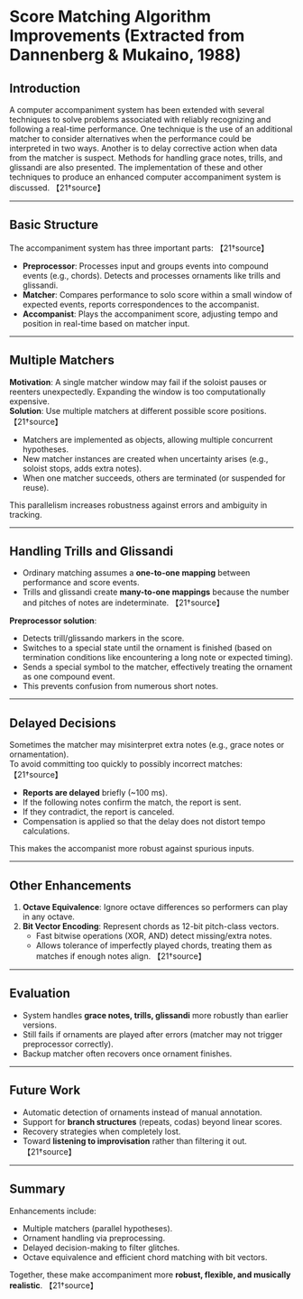 
# Score Matching Algorithm Improvements (Extracted from Dannenberg & Mukaino, 1988)

## Introduction
A computer accompaniment system has been extended with several techniques to solve problems associated with reliably recognizing and following a real-time performance. 
One technique is the use of an additional matcher to consider alternatives when the performance could be interpreted in two ways. 
Another is to delay corrective action when data from the matcher is suspect. 
Methods for handling grace notes, trills, and glissandi are also presented. 
The implementation of these and other techniques to produce an enhanced computer accompaniment system is discussed. 【21†source】

---

## Basic Structure
The accompaniment system has three important parts: 【21†source】

- **Preprocessor**: Processes input and groups events into compound events (e.g., chords). Detects and processes ornaments like trills and glissandi.
- **Matcher**: Compares performance to solo score within a small window of expected events, reports correspondences to the accompanist.
- **Accompanist**: Plays the accompaniment score, adjusting tempo and position in real-time based on matcher input.

---

## Multiple Matchers
**Motivation**: A single matcher window may fail if the soloist pauses or reenters unexpectedly. Expanding the window is too computationally expensive.  
**Solution**: Use multiple matchers at different possible score positions. 【21†source】

- Matchers are implemented as objects, allowing multiple concurrent hypotheses.
- New matcher instances are created when uncertainty arises (e.g., soloist stops, adds extra notes).  
- When one matcher succeeds, others are terminated (or suspended for reuse).

This parallelism increases robustness against errors and ambiguity in tracking.

---

## Handling Trills and Glissandi
- Ordinary matching assumes a **one-to-one mapping** between performance and score events.  
- Trills and glissandi create **many-to-one mappings** because the number and pitches of notes are indeterminate. 【21†source】

**Preprocessor solution**:  
- Detects trill/glissando markers in the score.  
- Switches to a special state until the ornament is finished (based on termination conditions like encountering a long note or expected timing).  
- Sends a special symbol to the matcher, effectively treating the ornament as one compound event.  
- This prevents confusion from numerous short notes.  

---

## Delayed Decisions
Sometimes the matcher may misinterpret extra notes (e.g., grace notes or ornamentation).  
To avoid committing too quickly to possibly incorrect matches: 【21†source】

- **Reports are delayed** briefly (~100 ms).  
- If the following notes confirm the match, the report is sent.  
- If they contradict, the report is canceled.  
- Compensation is applied so that the delay does not distort tempo calculations.  

This makes the accompanist more robust against spurious inputs.

---

## Other Enhancements
1. **Octave Equivalence**: Ignore octave differences so performers can play in any octave.  
2. **Bit Vector Encoding**: Represent chords as 12-bit pitch-class vectors.  
   - Fast bitwise operations (XOR, AND) detect missing/extra notes.  
   - Allows tolerance of imperfectly played chords, treating them as matches if enough notes align. 【21†source】  

---

## Evaluation
- System handles **grace notes, trills, glissandi** more robustly than earlier versions.  
- Still fails if ornaments are played after errors (matcher may not trigger preprocessor correctly).  
- Backup matcher often recovers once ornament finishes.  

---

## Future Work
- Automatic detection of ornaments instead of manual annotation.  
- Support for **branch structures** (repeats, codas) beyond linear scores.  
- Recovery strategies when completely lost.  
- Toward **listening to improvisation** rather than filtering it out. 【21†source】

---

## Summary
Enhancements include:  
- Multiple matchers (parallel hypotheses).  
- Ornament handling via preprocessing.  
- Delayed decision-making to filter glitches.  
- Octave equivalence and efficient chord matching with bit vectors.  

Together, these make accompaniment more **robust, flexible, and musically realistic**. 【21†source】
